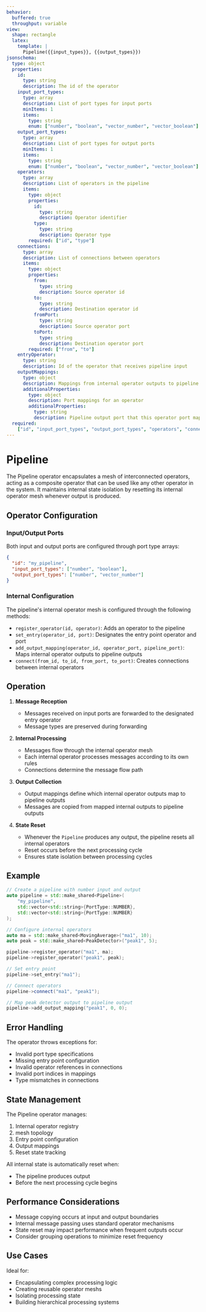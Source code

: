 ```yaml
---
behavior:
  buffered: true
  throughput: variable
view:
  shape: rectangle
  latex:
    template: |
      Pipeline({{input_types}}, {{output_types}})
jsonschema:
  type: object
  properties:
    id:
      type: string
      description: The id of the operator
    input_port_types:
      type: array
      description: List of port types for input ports
      minItems: 1
      items:
        type: string
        enum: ["number", "boolean", "vector_number", "vector_boolean"]
    output_port_types:
      type: array
      description: List of port types for output ports
      minItems: 1
      items:
        type: string
        enum: ["number", "boolean", "vector_number", "vector_boolean"]
    operators:
      type: array
      description: List of operators in the pipeline
      items:
        type: object
        properties:
          id:
            type: string
            description: Operator identifier
          type:
            type: string
            description: Operator type
        required: ["id", "type"]
    connections:
      type: array
      description: List of connections between operators
      items:
        type: object
        properties:
          from:
            type: string
            description: Source operator id
          to:
            type: string
            description: Destination operator id
          fromPort:
            type: string
            description: Source operator port
          toPort:
            type: string
            description: Destination operator port
        required: ["from", "to"]
    entryOperator:
      type: string
      description: Id of the operator that receives pipeline input
    outputMappings:
      type: object
      description: Mappings from internal operator outputs to pipeline outputs
      additionalProperties:
        type: object
        description: Port mappings for an operator
        additionalProperties:
          type: string
          description: Pipeline output port that this operator port maps to
  required:
    ["id", "input_port_types", "output_port_types", "operators", "connections", "entryOperator", "outputMappings"]
---
```


# Pipeline

The Pipeline operator encapsulates a mesh of interconnected operators, acting as a composite operator that can be used like any other operator in the system. It maintains internal state isolation by resetting its internal operator mesh whenever output is produced.

## Operator Configuration

### Input/Output Ports

Both input and output ports are configured through port type arrays:

```json
{
  "id": "my_pipeline",
  "input_port_types": ["number", "boolean"],
  "output_port_types": ["number", "vector_number"]
}
```

### Internal Configuration

The pipeline's internal operator mesh is configured through the following methods:

- `register_operator(id, operator)`: Adds an operator to the pipeline
- `set_entry(operator_id, port)`: Designates the entry point operator and port
- `add_output_mapping(operator_id, operator_port, pipeline_port)`: Maps internal operator outputs to pipeline outputs
- `connect(from_id, to_id, from_port, to_port)`: Creates connections between internal operators

## Operation

1. **Message Reception**

   - Messages received on input ports are forwarded to the designated entry operator
   - Message types are preserved during forwarding

2. **Internal Processing**

   - Messages flow through the internal operator mesh
   - Each internal operator processes messages according to its own rules
   - Connections determine the message flow path

3. **Output Collection**

   - Output mappings define which internal operator outputs map to pipeline outputs
   - Messages are copied from mapped internal outputs to pipeline outputs

4. **State Reset**
   - Whenever the `Pipeline` produces any output, the pipeline resets all internal operators
   - Reset occurs before the next processing cycle
   - Ensures state isolation between processing cycles

## Example

```cpp
// Create a pipeline with number input and output
auto pipeline = std::make_shared<Pipeline>(
    "my_pipeline",
    std::vector<std::string>{PortType::NUMBER},
    std::vector<std::string>{PortType::NUMBER}
);

// Configure internal operators
auto ma = std::make_shared<MovingAverage>("ma1", 10);
auto peak = std::make_shared<PeakDetector>("peak1", 5);

pipeline->register_operator("ma1", ma);
pipeline->register_operator("peak1", peak);

// Set entry point
pipeline->set_entry("ma1");

// Connect operators
pipeline->connect("ma1", "peak1");

// Map peak detector output to pipeline output
pipeline->add_output_mapping("peak1", 0, 0);
```

## Error Handling

The operator throws exceptions for:

- Invalid port type specifications
- Missing entry point configuration
- Invalid operator references in connections
- Invalid port indices in mappings
- Type mismatches in connections

## State Management

The Pipeline operator manages:

1. Internal operator registry
2. mesh topology
3. Entry point configuration
4. Output mappings
5. Reset state tracking

All internal state is automatically reset when:

- The pipeline produces output
- Before the next processing cycle begins

## Performance Considerations

- Message copying occurs at input and output boundaries
- Internal message passing uses standard operator mechanisms
- State reset may impact performance when frequent outputs occur
- Consider grouping operations to minimize reset frequency

## Use Cases

Ideal for:

- Encapsulating complex processing logic
- Creating reusable operator meshs
- Isolating processing state
- Building hierarchical processing systems
